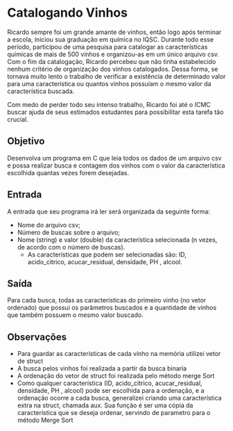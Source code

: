 # Catalogando Vinhos
Ricardo sempre foi um grande amante de vinhos, então logo após terminar a escola, iniciou sua graduação em química no IQSC. Durante todo
esse período, participou de uma pesquisa para catalogar as características químicas de mais de 500 vinhos e organizou-as em um único arquivo csv.
Com o fim da catalogação, Ricardo percebeu que não tinha estabelecido nenhum critério de organização dos vinhos catalogados. Dessa forma, se
tornava muito lento o trabalho de verificar a existência de determinado valor para uma característica ou quantos vinhos possuíam o mesmo valor da
característica buscada.

Com medo de perder todo seu intenso trabalho, Ricardo foi até o ICMC buscar ajuda de seus estimados estudantes para possibilitar esta tarefa tão
crucial.

## Objetivo
Desenvolva um programa em C que leia todos os dados de um arquivo csv e possa realizar busca e contagem dos vinhos com o valor da característica
escolhida quantas vezes forem desejadas.

## Entrada
A entrada que seu programa irá ler será organizada da seguinte forma:
- Nome do arquivo csv;
- Número de buscas sobre o arquivo;
- Nome (string) e valor (double) da característica selecionada (n vezes, de acordo com o número de buscas).
  - As características que podem ser selecionadas são: ID, acido_citrico, acucar_residual, densidade, PH , alcool.

## Saída
Para cada busca, todas as características do primeiro vinho (no vetor ordenado) que possui os parâmetros buscados e a
quantidade de vinhos que também possuem o mesmo valor buscado.

## Observações
- Para guardar as características de cada vinho na memória utilizei vetor de struct
- A busca pelos vinhos foi realizada a partir da busca binaria
- A ordenação do vetor de struct foi realizada pelo método merge Sort
- Como qualquer característica (ID, acido_citrico, acucar_residual, densidade, PH , alcool) pode ser escolhida para a ordenação, e a 
ordenação ocorre a cada busca, generalizei criando uma característica extra na struct, chamada aux. Sua função é ser uma cópia da característica que
se deseja ordenar, servindo de parametro para o método Merge Sort
